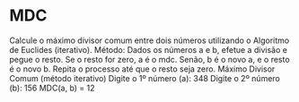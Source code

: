 # MDC
Calcule o máximo divisor comum entre dois números utilizando o Algoritmo de Euclides (iterativo).  Método: Dados os números a e b, efetue a divisão e pegue o resto. Se o resto for zero, a é o mdc. Senão, b é o novo a, e o resto é o novo b. Repita o processo até que o resto seja zero. Máximo Divisor Comum (método iterativo) Digite o 1º número (a): 348 Digite o 2º número (b): 156 MDC(a, b) = 12
